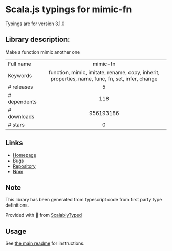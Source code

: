 
# Scala.js typings for mimic-fn

Typings are for version 3.1.0

## Library description:
Make a function mimic another one

|                    |                 |
| ------------------ | :-------------: |
| Full name          | mimic-fn |
| Keywords           | function, mimic, imitate, rename, copy, inherit, properties, name, func, fn, set, infer, change |
| # releases         | 5 |
| # dependents       | 118 |
| # downloads        | 956193186 |
| # stars            | 0 |

## Links
- [Homepage](https://github.com/sindresorhus/mimic-fn#readme)
- [Bugs](https://github.com/sindresorhus/mimic-fn/issues)
- [Repository](https://github.com/sindresorhus/mimic-fn)
- [Npm](https://www.npmjs.com/package/mimic-fn)
    


## Note
This library has been generated from typescript code from first party type definitions.

Provided with :purple_heart: from [ScalablyTyped](https://github.com/oyvindberg/ScalablyTyped)

## Usage
See [the main readme](../../readme.md) for instructions.


